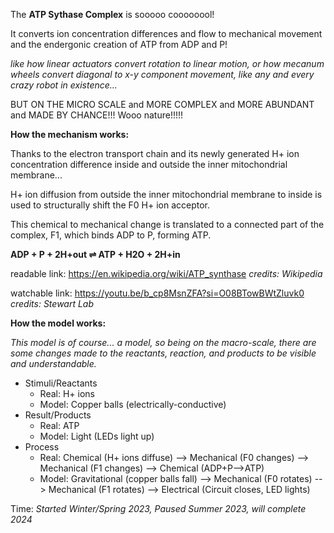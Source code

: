 The **ATP Sythase Complex** is sooooo coooooool!

It converts ion concentration differences and flow to mechanical movement and the endergonic creation of ATP from ADP and P!

_like how linear actuators convert rotation to linear motion, or how mecanum wheels convert diagonal to x-y component movement, like any and every crazy robot in existence..._ 

BUT ON THE MICRO SCALE and MORE COMPLEX and MORE ABUNDANT and MADE BY CHANCE!!! Wooo nature!!!!!

**How the mechanism works:**

Thanks to the electron transport chain and its newly generated H+ ion concentration difference inside and outside the inner mitochondrial membrane...

H+ ion diffusion from outside the inner mitochondrial membrane to inside is used to structurally shift the F0 H+ ion acceptor.

This chemical to mechanical change is translated to a connected part of the complex, F1, which binds ADP to P, forming ATP.

**ADP + P + 2H+out ⇌ ATP + H2O + 2H+in**

readable link: https://en.wikipedia.org/wiki/ATP_synthase *credits: Wikipedia*

watchable link: https://youtu.be/b_cp8MsnZFA?si=O08BTowBWtZluvk0 *credits: Stewart Lab*

**How the model works:**

*This model is of course... a model, so being on the macro-scale, there are some changes made to the reactants, reaction, and products to be visible and understandable.*

* Stimuli/Reactants
  * Real: H+ ions
  * Model: Copper balls (electrically-conductive)
* Result/Products
  * Real: ATP
  * Model: Light (LEDs light up)
* Process
  * Real: Chemical (H+ ions diffuse) --> Mechanical (F0 changes) --> Mechanical (F1 changes) --> Chemical (ADP+P-->ATP)
  * Model: Gravitational (copper balls fall) --> Mechanical (F0 rotates) --> Mechanical (F1 rotates) --> Electrical (Circuit closes, LED lights)
 

Time: *Started Winter/Spring 2023, Paused Summer 2023, will complete 2024*
